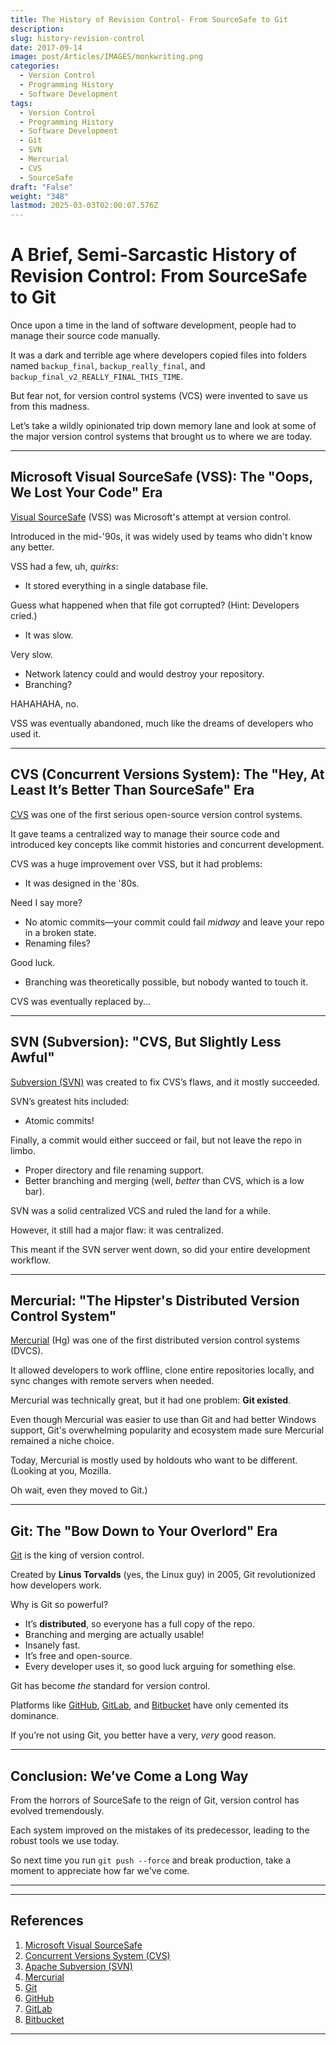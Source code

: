 ```yaml
---
title: The History of Revision Control- From SourceSafe to Git
description: 
slug: history-revision-control
date: 2017-09-14
image: post/Articles/IMAGES/monkwriting.png
categories:
  - Version Control
  - Programming History
  - Software Development
tags:
  - Version Control
  - Programming History
  - Software Development
  - Git
  - SVN
  - Mercurial
  - CVS
  - SourceSafe
draft: "False"
weight: "348"
lastmod: 2025-03-03T02:00:07.576Z
---
```

# A Brief, Semi-Sarcastic History of Revision Control: From SourceSafe to Git

Once upon a time in the land of software development, people had to manage their source code manually.

It was a dark and terrible age where developers copied files into folders named `backup_final`, `backup_really_final`, and `backup_final_v2_REALLY_FINAL_THIS_TIME`.

But fear not, for version control systems (VCS) were invented to save us from this madness.

Let’s take a wildly opinionated trip down memory lane and look at some of the major version control systems that brought us to where we are today.

***

## Microsoft Visual SourceSafe (VSS): The "Oops, We Lost Your Code" Era

[Visual SourceSafe](https://en.wikipedia.org/wiki/Microsoft_Visual_SourceSafe) (VSS) was Microsoft's attempt at version control.

Introduced in the mid-'90s, it was widely used by teams who didn't know any better.

VSS had a few, uh, *quirks*:

* It stored everything in a single database file.

Guess what happened when that file got corrupted? (Hint: Developers cried.)

* It was slow.

Very slow.

* Network latency could and would destroy your repository.
* Branching?

HAHAHAHA, no.

VSS was eventually abandoned, much like the dreams of developers who used it.

***

## CVS (Concurrent Versions System): The "Hey, At Least It’s Better Than SourceSafe" Era

[CVS](https://en.wikipedia.org/wiki/Concurrent_Versions_System) was one of the first serious open-source version control systems.

It gave teams a centralized way to manage their source code and introduced key concepts like commit histories and concurrent development.

CVS was a huge improvement over VSS, but it had problems:

* It was designed in the '80s.

Need I say more?

* No atomic commits—your commit could fail *midway* and leave your repo in a broken state.
* Renaming files?

Good luck.

* Branching was theoretically possible, but nobody wanted to touch it.

CVS was eventually replaced by...

***

## SVN (Subversion): "CVS, But Slightly Less Awful"

[Subversion (SVN)](https://subversion.apache.org/) was created to fix CVS’s flaws, and it mostly succeeded.

SVN’s greatest hits included:

* Atomic commits!

Finally, a commit would either succeed or fail, but not leave the repo in limbo.

* Proper directory and file renaming support.
* Better branching and merging (well, *better* than CVS, which is a low bar).

SVN was a solid centralized VCS and ruled the land for a while.

However, it still had a major flaw: it was centralized.

This meant if the SVN server went down, so did your entire development workflow.

***

## Mercurial: "The Hipster's Distributed Version Control System"

[Mercurial](https://www.mercurial-scm.org/) (Hg) was one of the first distributed version control systems (DVCS).

It allowed developers to work offline, clone entire repositories locally, and sync changes with remote servers when needed.

Mercurial was technically great, but it had one problem: **Git existed**.

Even though Mercurial was easier to use than Git and had better Windows support, Git's overwhelming popularity and ecosystem made sure Mercurial remained a niche choice.

Today, Mercurial is mostly used by holdouts who want to be different. (Looking at you, Mozilla.

Oh wait, even they moved to Git.)

***

## Git: The "Bow Down to Your Overlord" Era

[Git](https://git-scm.com/) is the king of version control.

Created by **Linus Torvalds** (yes, the Linux guy) in 2005, Git revolutionized how developers work.

Why is Git so powerful?

* It’s **distributed**, so everyone has a full copy of the repo.
* Branching and merging are actually usable!
* Insanely fast.
* It’s free and open-source.
* Every developer uses it, so good luck arguing for something else.

Git has become *the* standard for version control.

Platforms like [GitHub](https://github.com/), [GitLab](https://about.gitlab.com/), and [Bitbucket](https://bitbucket.org/) have only cemented its dominance.

If you’re not using Git, you better have a very, *very* good reason.

***

## Conclusion: We’ve Come a Long Way

From the horrors of SourceSafe to the reign of Git, version control has evolved tremendously.

Each system improved on the mistakes of its predecessor, leading to the robust tools we use today.

So next time you run `git push --force` and break production, take a moment to appreciate how far we've come.

***

<!-- 
## Key Ideas

| Concept                     | Summary |
|-----------------------------|---------|
| **SourceSafe (VSS)**        | Microsoft's broken excuse for version control.

RIP. |
| **CVS**                     | Centralized, first step towards proper VCS, but had no atomic commits. |
| **SVN**                     | Fixed CVS issues but was still centralized. |
| **Mercurial**               | Good, but Git won. |
| **Git**                     | The undisputed king of version control. |
-->

***

## References

1. [Microsoft Visual SourceSafe](https://en.wikipedia.org/wiki/Microsoft_Visual_SourceSafe)
2. [Concurrent Versions System (CVS)](https://en.wikipedia.org/wiki/Concurrent_Versions_System)
3. [Apache Subversion (SVN)](https://subversion.apache.org/)
4. [Mercurial](https://www.mercurial-scm.org/)
5. [Git](https://git-scm.com/)
6. [GitHub](https://github.com/)
7. [GitLab](https://about.gitlab.com/)
8. [Bitbucket](https://bitbucket.org/)

***
